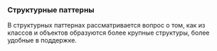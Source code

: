 ### Структурные паттерны

В структурных паттернах рассматривается вопрос о том, как из классов и объектов образуются более крупные структуры, более удобные в поддержке.